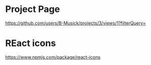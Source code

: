 # Project Page
https://github.com/users/B-Musick/projects/3/views/1?filterQuery=

# REact icons
https://www.npmjs.com/package/react-icons